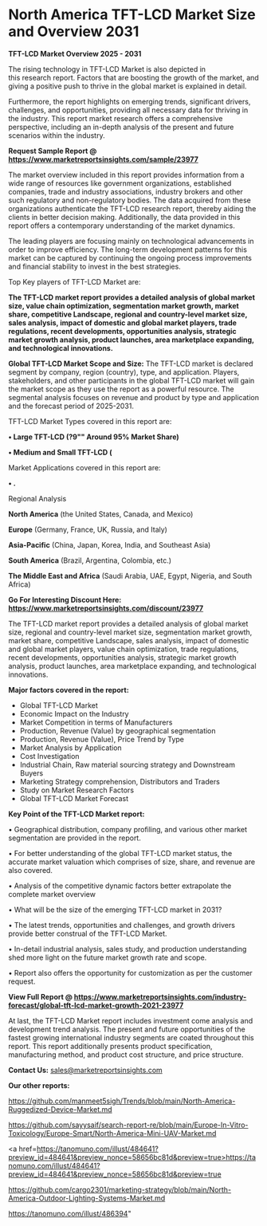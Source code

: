 # North America TFT-LCD Market Size and Overview 2031

<Strong> TFT-LCD Market Overview 2025 - 2031</strong>

The rising technology in TFT-LCD Market is also depicted in this research report. Factors that are boosting the growth of the market, and giving a positive push to thrive in the global market is explained in detail.

Furthermore, the report highlights on emerging trends, significant drivers, challenges, and opportunities, providing all necessary data for thriving in the industry. This report market research offers a comprehensive perspective, including an in-depth analysis of the present and future scenarios within the industry.

<strong>Request Sample Report @ <a href=https://www.marketreportsinsights.com/sample/23977>https://www.marketreportsinsights.com/sample/23977</a></strong>

The market overview included in this report provides information from a wide range of resources like government organizations, established companies, trade and industry associations, industry brokers and other such regulatory and non-regulatory bodies. The data acquired from these organizations authenticate the TFT-LCD research report, thereby aiding the clients in better decision making. Additionally, the data provided in this report offers a contemporary understanding of the market dynamics.

The leading players are focusing mainly on technological advancements in order to improve efficiency. The long-term development patterns for this market can be captured by continuing the ongoing process improvements and financial stability to invest in the best strategies.

Top Key players of TFT-LCD Market are:

<strong>The TFT-LCD market report provides a detailed analysis of global market size, value chain optimization, segmentation market growth, market share, competitive Landscape, regional and country-level market size, sales analysis, impact of domestic and global market players, trade regulations, recent developments, opportunities analysis, strategic market growth analysis, product launches, area marketplace expanding, and technological innovations.</strong>

<strong><b>Global TFT-LCD Market Scope and Size:</b></strong>
The TFT-LCD market is declared segment by company, region (country), type, and application. Players, stakeholders, and other participants in the global TFT-LCD market will gain the market scope as they use the report as a powerful resource. The segmental analysis focuses on revenue and product by type and application and the forecast period of 2025-2031.

TFT-LCD Market Types covered in this report are:

<strong>• Large TFT-LCD (?9"" Around 95% Market Share)

• Medium and Small TFT-LCD (</strong>

Market Applications covered in this report are:

<strong>• .</strong> 

Regional Analysis

<strong>North America</strong> (the United States, Canada, and Mexico)

<strong>Europe</strong> (Germany, France, UK, Russia, and Italy)

<strong>Asia-Pacific</strong> (China, Japan, Korea, India, and Southeast Asia)

<strong>South America</strong> (Brazil, Argentina, Colombia, etc.)

<strong>The Middle East and Africa</strong> (Saudi Arabia, UAE, Egypt, Nigeria, and South Africa)

<strong>Go For Interesting Discount Here: <a href=https://www.marketreportsinsights.com/discount/23977>https://www.marketreportsinsights.com/discount/23977</a></strong>

The TFT-LCD market report provides a detailed analysis of global market size, regional and country-level market size, segmentation market growth, market share, competitive Landscape, sales analysis, impact of domestic and global market players, value chain optimization, trade regulations, recent developments, opportunities analysis, strategic market growth analysis, product launches, area marketplace expanding, and technological innovations.

<strong><b>Major factors covered in the report:</b></strong>
<ul>
  <li>Global TFT-LCD Market </li>
  <li>Economic Impact on the Industry</li>
  <li>Market Competition in terms of Manufacturers</li>
  <li>Production, Revenue (Value) by geographical segmentation</li>
  <li>Production, Revenue (Value), Price Trend by Type</li>
  <li>Market Analysis by Application</li>
  <li>Cost Investigation</li>
  <li>Industrial Chain, Raw material sourcing strategy and Downstream Buyers</li>
  <li>Marketing Strategy comprehension, Distributors and Traders</li>
  <li>Study on Market Research Factors</li>
  <li>Global TFT-LCD Market Forecast</li>
</ul>

<strong><b>Key Point of the TFT-LCD Market report:</b></strong>

• Geographical distribution, company profiling, and various other market segmentation are provided in the report.

• For better understanding of the global TFT-LCD market status, the accurate market valuation which comprises of size, share, and revenue are also covered.

• Analysis of the competitive dynamic factors better extrapolate the complete market overview

• What will be the size of the emerging TFT-LCD market in 2031?

• The latest trends, opportunities and challenges, and growth drivers provide better construal of the TFT-LCD Market.

• In-detail industrial analysis, sales study, and production understanding shed more light on the future market growth rate and scope.

• Report also offers the opportunity for customization as per the customer request.

<strong><b>View Full Report @ <a href=https://www.marketreportsinsights.com/industry-forecast/global-tft-lcd-market-growth-2021-23977>https://www.marketreportsinsights.com/industry-forecast/global-tft-lcd-market-growth-2021-23977</a></b></strong>


At last, the TFT-LCD Market report includes investment come analysis and development trend analysis. The present and future opportunities of the fastest growing international industry segments are coated throughout this report. This report additionally presents product specification, manufacturing method, and product cost structure, and price structure.

<strong>Contact Us:</strong>
sales@marketreportsinsights.com

<strong>Our other reports:</strong>

<a href=https://github.com/manmeet5sigh/Trends/blob/main/North-America-Ruggedized-Device-Market.md>https://github.com/manmeet5sigh/Trends/blob/main/North-America-Ruggedized-Device-Market.md</a>

<a href=https://github.com/sayysaif/search-report-re/blob/main/Europe-In-Vitro-Toxicology/Europe-Smart/North-America-Mini-UAV-Market.md>https://github.com/sayysaif/search-report-re/blob/main/Europe-In-Vitro-Toxicology/Europe-Smart/North-America-Mini-UAV-Market.md</a>

<a href=https://tanomuno.com/illust/484641?preview_id=484641&preview_nonce=58656bc81d&preview=true>https://tanomuno.com/illust/484641?preview_id=484641&preview_nonce=58656bc81d&preview=true</a>

<a href=https://github.com/cargo2301/marketing-strategy/blob/main/North-America-Outdoor-Lighting-Systems-Market.md>https://github.com/cargo2301/marketing-strategy/blob/main/North-America-Outdoor-Lighting-Systems-Market.md</a>

<a href=https://tanomuno.com/illust/486394>https://tanomuno.com/illust/486394</a>"
